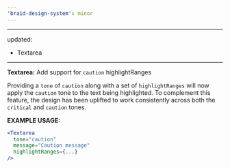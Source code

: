 ```yaml
---
'braid-design-system': minor
---
```


---
updated:
  - Textarea
---

**Textarea:** Add support for `caution` highlightRanges

Providing a `tone` of `caution` along with a set of `highlightRanges` will now apply the `caution` tone to the text being highlighted.
To complement this feature, the design has been uplifted to work consistently across both the `critical` and `caution` tones.

**EXAMPLE USAGE:**
```jsx
<Textarea
  tone="caution"
  message="Caution message"
  highlightRanges={...}
/>
```
